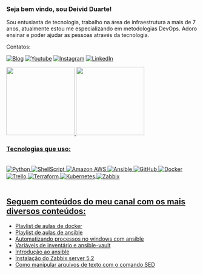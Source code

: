 ### Seja bem vindo, sou Deivid Duarte!

Sou entusiasta de tecnologia, trabalho na área de infraestrutura a mais de 7 anos, atualmente estou me especializando em metodologias DevOps.
Adoro ensinar e poder ajudar as pessoas através da tecnologia.

Contatos:

[![Blog](https://img.shields.io/badge/Blogger-FF5722?style=for-the-badge&logo=blogger&logoColor=white)](https://deividduarte2012.blogspot.com/) [![Youtube](https://img.shields.io/badge/YouTube-FF0000?style=for-the-badge&logo=youtube&logoColor=white)](https://www.youtube.com/channel/UCOkbpu3eISBkp12cLPVQ9lQ) [![Instagram](https://img.shields.io/badge/Instagram-E4405F?style=for-the-badge&logo=instagram&logoColor=white)](https://www.instagram.com/caindo_na_rede/) [![LinkedIn](https://img.shields.io/badge/LinkedIn-0077B5?style=for-the-badge&logo=linkedin&logoColor=white)](https://www.linkedin.com/in/deivid-amancio-duarte/)

<div>
    <a href="https://www.youtube.com/channel/UCOkbpu3eISBkp12cLPVQ9lQ">
    <img height="180em" src="https://github-readme-stats.vercel.app/api?username=deividduarte20&show_icons=true&theme=tokyonight"/>
    <img height="180em" src="https://github-readme-stats.vercel.app/api/top-langs/?username=deividduarte20&theme=tokyonight&layout=compact"/>

</div>

### Tecnologias que uso:

<div style="display: inline_block"><br/>
  <img align="center" alt="Python" src="https://img.shields.io/badge/Python-3776AB?style=for-the-badge&logo=python&logoColor=white" />
  <img align="center" alt="ShellScript" src="https://img.shields.io/badge/Shell_Script-121011?style=for-the-badge&logo=gnu-bash&logoColor=white" />
  <img align="center" alt="Amazon AWS" src="https://img.shields.io/badge/Amazon_AWS-232F3E?style=for-the-badge&logo=amazon-aws&logoColor=white" />
  <img align="center" alt="Ansible" src="https://img.shields.io/badge/ansible-%231A1918.svg?style=for-the-badge&logo=ansible&logoColor=white" />
  <img align="center" alt="GitHub" src="https://img.shields.io/badge/git-%23F05033.svg?style=for-the-badge&logo=git&logoColor=white" />
  <img align="center" alt="Docker" src="https://img.shields.io/badge/Docker-2496ED?style=for-the-badge&logo=docker&logoColor=white" /><br />
  <img align="center" alt="Trello" src="https://img.shields.io/badge/Trello-%23026AA7.svg?style=for-the-badge&logo=Trello&logoColor=white" />
  <img align="center" alt="Terraform" src="https://www.vectorlogo.zone/logos/terraformio/terraformio-ar21.svg" />
  <img align="center" alt="Kubernetes" src="https://www.vectorlogo.zone/logos/kubernetes/kubernetes-ar21.svg" />
  <img align="center" alt="Zabbix" src="https://www.vectorlogo.zone/logos/zabbix/zabbix-ar21.svg" />
  </div><br/>

## Seguem conteúdos do meu canal com os mais diversos conteúdos:
- [Playlist de aulas de docker](https://youtube.com/playlist?list=PLS9_z0DGVAHV1kkS2wgPuTs-YjksLhMHp)</br>
- [Playlist de aulas de ansible](https://youtube.com/playlist?list=PLS9_z0DGVAHWJVMCG6XFSfEO5TkFaZlIG)</br>
- [Automatizando processos no windows com ansible](https://www.youtube.com/watch?v=Ox_wSE0C9so&t=31s)</br>
- [Variáveis de inventário e ansible-vault](https://www.youtube.com/watch?v=QB43oAsU8AM)<br/>
- [Introdução ao ansible](https://www.youtube.com/watch?v=G79b7soTV0Q&t=184s)<br/>
- [Instalação do Zabbix server 5.2](https://youtu.be/gAO6JbScWhY)<br/>
- [Como manipular arquivos de texto com o comando SED](https://youtu.be/bEugXqATZDc)<br/>













